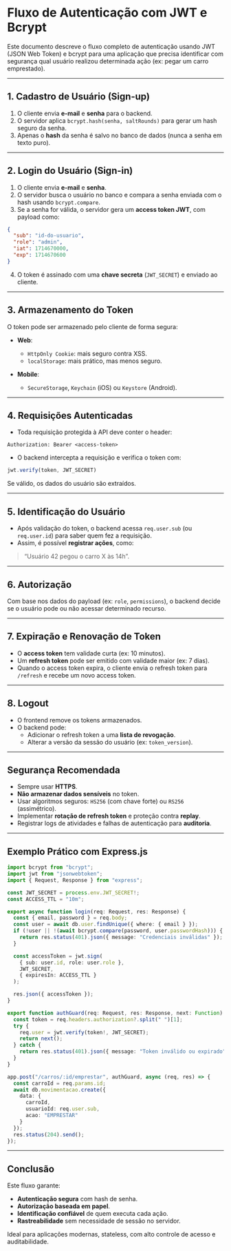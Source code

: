 

# Fluxo de Autenticação com JWT e Bcrypt

Este documento descreve o fluxo completo de autenticação usando JWT (JSON Web Token) e bcrypt para uma aplicação que precisa identificar com segurança qual usuário realizou determinada ação (ex: pegar um carro emprestado).

---

## 1. Cadastro de Usuário (Sign-up)

1. O cliente envia **e-mail** e **senha** para o backend.
2. O servidor aplica `bcrypt.hash(senha, saltRounds)` para gerar um hash seguro da senha.
3. Apenas o **hash** da senha é salvo no banco de dados (nunca a senha em texto puro).

---

## 2. Login do Usuário (Sign-in)

1. O cliente envia **e-mail** e **senha**.
2. O servidor busca o usuário no banco e compara a senha enviada com o hash usando `bcrypt.compare`.
3. Se a senha for válida, o servidor gera um **access token JWT**, com payload como:

```json
{
  "sub": "id-do-usuario",
  "role": "admin",
  "iat": 1714670000,
  "exp": 1714670600
}
```

4. O token é assinado com uma **chave secreta** (`JWT_SECRET`) e enviado ao cliente.

---

## 3. Armazenamento do Token

O token pode ser armazenado pelo cliente de forma segura:

- **Web**:
  - `HttpOnly Cookie`: mais seguro contra XSS.
  - `localStorage`: mais prático, mas menos seguro.

- **Mobile**:
  - `SecureStorage`, `Keychain` (iOS) ou `Keystore` (Android).

---

## 4. Requisições Autenticadas

- Toda requisição protegida à API deve conter o header:

```
Authorization: Bearer <access-token>
```

- O backend intercepta a requisição e verifica o token com:

```ts
jwt.verify(token, JWT_SECRET)
```

Se válido, os dados do usuário são extraídos.

---

## 5. Identificação do Usuário

- Após validação do token, o backend acessa `req.user.sub` (ou `req.user.id`) para saber quem fez a requisição.
- Assim, é possível **registrar ações**, como:

> “Usuário 42 pegou o carro X às 14h”.

---

## 6. Autorização

Com base nos dados do payload (ex: `role`, `permissions`), o backend decide se o usuário pode ou não acessar determinado recurso.

---

## 7. Expiração e Renovação de Token

- O **access token** tem validade curta (ex: 10 minutos).
- Um **refresh token** pode ser emitido com validade maior (ex: 7 dias).
- Quando o access token expira, o cliente envia o refresh token para `/refresh` e recebe um novo access token.

---

## 8. Logout

- O frontend remove os tokens armazenados.
- O backend pode:
  - Adicionar o refresh token a uma **lista de revogação**.
  - Alterar a versão da sessão do usuário (ex: `token_version`).

---

## Segurança Recomendada

- Sempre usar **HTTPS**.
- **Não armazenar dados sensíveis** no token.
- Usar algoritmos seguros: `HS256` (com chave forte) ou `RS256` (assimétrico).
- Implementar **rotação de refresh token** e proteção contra **replay**.
- Registrar logs de atividades e falhas de autenticação para **auditoria**.

---

## Exemplo Prático com Express.js

```ts
import bcrypt from "bcrypt";
import jwt from "jsonwebtoken";
import { Request, Response } from "express";

const JWT_SECRET = process.env.JWT_SECRET!;
const ACCESS_TTL = "10m";

export async function login(req: Request, res: Response) {
  const { email, password } = req.body;
  const user = await db.user.findUnique({ where: { email } });
  if (!user || !(await bcrypt.compare(password, user.passwordHash))) {
    return res.status(401).json({ message: "Credenciais inválidas" });
  }

  const accessToken = jwt.sign(
    { sub: user.id, role: user.role },
    JWT_SECRET,
    { expiresIn: ACCESS_TTL }
  );

  res.json({ accessToken });
}

export function authGuard(req: Request, res: Response, next: Function) {
  const token = req.headers.authorization?.split(" ")[1];
  try {
    req.user = jwt.verify(token!, JWT_SECRET);
    return next();
  } catch {
    return res.status(401).json({ message: "Token inválido ou expirado" });
  }
}

app.post("/carros/:id/emprestar", authGuard, async (req, res) => {
  const carroId = req.params.id;
  await db.movimentacao.create({
    data: {
      carroId,
      usuarioId: req.user.sub,
      acao: "EMPRESTAR"
    }
  });
  res.status(204).send();
});
```

---

## Conclusão

Este fluxo garante:

- **Autenticação segura** com hash de senha.
- **Autorização baseada em papel**.
- **Identificação confiável** de quem executa cada ação.
- **Rastreabilidade** sem necessidade de sessão no servidor.

Ideal para aplicações modernas, stateless, com alto controle de acesso e auditabilidade.